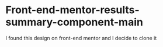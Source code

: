 # Front-end-mentor-results-summary-component-main
I found this design on front-end mentor and I decide to clone it
